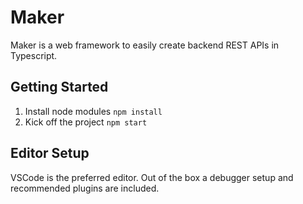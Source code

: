 # Maker

Maker is a web framework to easily create backend REST APIs in Typescript.

## Getting Started

1. Install node modules `npm install`
2. Kick off the project `npm start`

## Editor Setup

VSCode is the preferred editor. Out of the box a debugger setup and recommended plugins are included.
